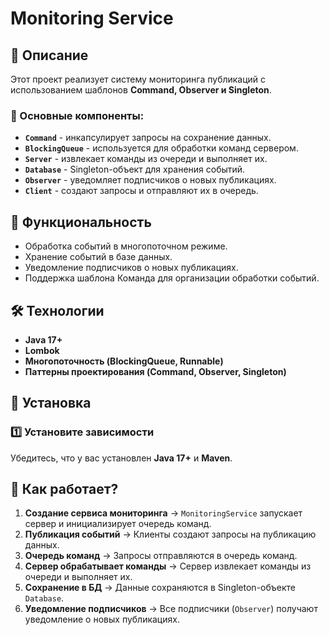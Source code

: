 # Monitoring Service

## 📌 Описание

Этот проект реализует систему мониторинга публикаций с использованием шаблонов **Command, Observer и Singleton**.

### 🔹 Основные компоненты:

- **`Command`** - инкапсулирует запросы на сохранение данных.
- **`BlockingQueue`** - используется для обработки команд сервером.
- **`Server`** - извлекает команды из очереди и выполняет их.
- **`Database`** - Singleton-объект для хранения событий.
- **`Observer`** - уведомляет подписчиков о новых публикациях.
- **`Client`** - создают запросы и отправляют их в очередь.

## 🚀 Функциональность

- Обработка событий в многопоточном режиме.
- Хранение событий в базе данных.
- Уведомление подписчиков о новых публикациях.
- Поддержка шаблона Команда для организации обработки событий.

## 🛠️ Технологии

- **Java 17+**
- **Lombok**
- **Многопоточность (BlockingQueue, Runnable)**
- **Паттерны проектирования (Command, Observer, Singleton)**

## 🔧 Установка

### 1️⃣ Установите зависимости

Убедитесь, что у вас установлен **Java 17+** и **Maven**.

## 📌 Как работает?

1. **Создание сервиса мониторинга** → `MonitoringService` запускает сервер и инициализирует очередь команд.
2. **Публикация событий** → Клиенты создают запросы на публикацию данных.
3. **Очередь команд** → Запросы отправляются в очередь команд.
4. **Сервер обрабатывает команды** → Сервер извлекает команды из очереди и выполняет их.
5. **Сохранение в БД** → Данные сохраняются в Singleton-объекте `Database`.
6. **Уведомление подписчиков** → Все подписчики (`Observer`) получают уведомление о новых публикациях.

###

